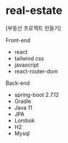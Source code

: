 # real-estate

[부동산 프로젝트 만들기]

Front-end 
- react
- tailwind css
- javascript
- react-router-dom

Back-end
- spring-boot 2.7.12
- Gradle
- Java 11
- JPA
- Lombok
- H2
- Mysql 
